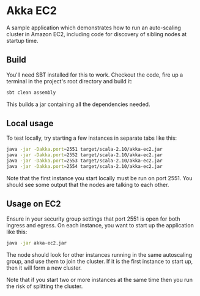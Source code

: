 Akka EC2
========

A sample application which demonstrates how to run an auto-scaling cluster
in Amazon EC2, including code for discovery of sibling nodes at startup time.

Build
-----

You'll need SBT installed for this to work. Checkout the code, fire up a
terminal in the project's root directory and build it:

```bash
sbt clean assembly
```

This builds a jar containing all the dependencies needed.

Local usage
-----------

To test locally, try starting a few instances in separate tabs like this:

```bash
java -jar -Dakka.port=2551 target/scala-2.10/akka-ec2.jar
java -jar -Dakka.port=2552 target/scala-2.10/akka-ec2.jar
java -jar -Dakka.port=2553 target/scala-2.10/akka-ec2.jar
java -jar -Dakka.port=2554 target/scala-2.10/akka-ec2.jar
```

Note that the first instance you start locally must be run on port 2551. You
should see some output that the nodes are talking to each other.

Usage on EC2
------------

Ensure in your security group settings that port 2551 is open for both ingress
and egress. On each instance, you want to start up the application like this:

```bash
java -jar akka-ec2.jar
```

The node should look for other instances running in the same autoscaling group, and
use them to join the cluster. If it is the first instance to start up, then it will
form a new cluster.

Note that if you start two or more instances at the same time then you run the risk
of splitting the cluster.
